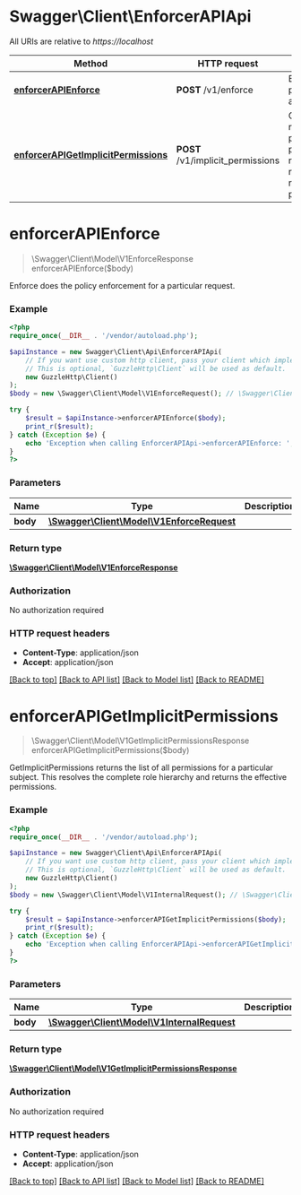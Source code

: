 # Swagger\Client\EnforcerAPIApi

All URIs are relative to *https://localhost*

Method | HTTP request | Description
------------- | ------------- | -------------
[**enforcerAPIEnforce**](EnforcerAPIApi.md#enforcerAPIEnforce) | **POST** /v1/enforce | Enforce does the policy enforcement for a particular request.
[**enforcerAPIGetImplicitPermissions**](EnforcerAPIApi.md#enforcerAPIGetImplicitPermissions) | **POST** /v1/implicit_permissions | GetImplicitPermissions returns the list of all permissions for a particular subject. This resolves the complete role hierarchy and returns the effective permissions.


# **enforcerAPIEnforce**
> \Swagger\Client\Model\V1EnforceResponse enforcerAPIEnforce($body)

Enforce does the policy enforcement for a particular request.

### Example
```php
<?php
require_once(__DIR__ . '/vendor/autoload.php');

$apiInstance = new Swagger\Client\Api\EnforcerAPIApi(
    // If you want use custom http client, pass your client which implements `GuzzleHttp\ClientInterface`.
    // This is optional, `GuzzleHttp\Client` will be used as default.
    new GuzzleHttp\Client()
);
$body = new \Swagger\Client\Model\V1EnforceRequest(); // \Swagger\Client\Model\V1EnforceRequest | 

try {
    $result = $apiInstance->enforcerAPIEnforce($body);
    print_r($result);
} catch (Exception $e) {
    echo 'Exception when calling EnforcerAPIApi->enforcerAPIEnforce: ', $e->getMessage(), PHP_EOL;
}
?>
```

### Parameters

Name | Type | Description  | Notes
------------- | ------------- | ------------- | -------------
 **body** | [**\Swagger\Client\Model\V1EnforceRequest**](../Model/V1EnforceRequest.md)|  |

### Return type

[**\Swagger\Client\Model\V1EnforceResponse**](../Model/V1EnforceResponse.md)

### Authorization

No authorization required

### HTTP request headers

 - **Content-Type**: application/json
 - **Accept**: application/json

[[Back to top]](#) [[Back to API list]](../../README.md#documentation-for-api-endpoints) [[Back to Model list]](../../README.md#documentation-for-models) [[Back to README]](../../README.md)

# **enforcerAPIGetImplicitPermissions**
> \Swagger\Client\Model\V1GetImplicitPermissionsResponse enforcerAPIGetImplicitPermissions($body)

GetImplicitPermissions returns the list of all permissions for a particular subject. This resolves the complete role hierarchy and returns the effective permissions.

### Example
```php
<?php
require_once(__DIR__ . '/vendor/autoload.php');

$apiInstance = new Swagger\Client\Api\EnforcerAPIApi(
    // If you want use custom http client, pass your client which implements `GuzzleHttp\ClientInterface`.
    // This is optional, `GuzzleHttp\Client` will be used as default.
    new GuzzleHttp\Client()
);
$body = new \Swagger\Client\Model\V1InternalRequest(); // \Swagger\Client\Model\V1InternalRequest | 

try {
    $result = $apiInstance->enforcerAPIGetImplicitPermissions($body);
    print_r($result);
} catch (Exception $e) {
    echo 'Exception when calling EnforcerAPIApi->enforcerAPIGetImplicitPermissions: ', $e->getMessage(), PHP_EOL;
}
?>
```

### Parameters

Name | Type | Description  | Notes
------------- | ------------- | ------------- | -------------
 **body** | [**\Swagger\Client\Model\V1InternalRequest**](../Model/V1InternalRequest.md)|  |

### Return type

[**\Swagger\Client\Model\V1GetImplicitPermissionsResponse**](../Model/V1GetImplicitPermissionsResponse.md)

### Authorization

No authorization required

### HTTP request headers

 - **Content-Type**: application/json
 - **Accept**: application/json

[[Back to top]](#) [[Back to API list]](../../README.md#documentation-for-api-endpoints) [[Back to Model list]](../../README.md#documentation-for-models) [[Back to README]](../../README.md)


